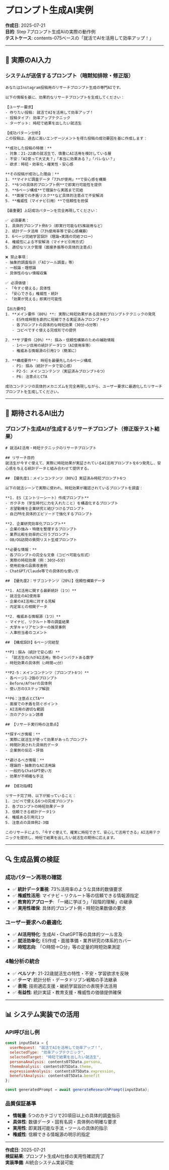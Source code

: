 # プロンプト生成AI実例

**作成日**: 2025-07-21  
**目的**: Step 7プロンプト生成AIの実際の動作例  
**テストケース**: contents-075ベースの「就活でAIを活用して効率アップ！」

---

## 📝 実際のAI入力

### システムが送信するプロンプト（暗黙知排除・修正版）
```
あなたはInstagram投稿用のリサーチプロンプト生成の専門AIです。

以下の情報を基に、効果的なリサーチプロンプトを生成してください：

【ユーザー要求】
- 作りたい投稿: 就活でAIを活用して効率アップ！
- 投稿タイプ: 効率アップテクニック
- ターゲット: 時短で結果を出したい就活生

【成功パターン分析】
この投稿は、過去に高いエンゲージメントを得た投稿の成功要因を基に作成します：

**成功した投稿の特徴：**
- 対象：21-22歳の就活生で、慎重にAI活用を検討している層
- 不安：「AI使って大丈夫？」「本当に効果ある？」「バレない？」
- 欲求：時短・効率化・確実性・安心感

**その投稿が成功した理由：**
1. **マイナビ調査データ「73%が使用」**で安心感を構築
2. **6つの具体的プロンプト例**で即実行可能性を提供
3. **6ページ構成**で理論から実践まで完結
4. **面接での矛盾リスク**など具体的注意点で不安解消
5. **権威性（マイナビ引用）**で信頼性を担保

【最重要】上記成功パターンを完全再現してください：

✅ 必須要素：
1. 具体的プロンプト例6つ（即実行可能なES推敲用など）
2. 統計データ活用（73%使用率等で安心感構築）
3. 6ページ完結学習設計（理論→実践の完結フロー）
4. 権威性による不安解消（マイナビ引用方式）
5. 適切なリスク管理（面接矛盾等の具体的注意点）

❌ 禁止事項：
- 抽象的調査指示（「AIツール調査」等）
- 一般論・理想論
- 具体性のない情報収集

✅ 必須価値：
- 「今すぐ使える」具体性
- 「安心できる」権威性・統計
- 「効果が見える」即実行可能性

【出力要件】
1. **メイン要件（80%）**: 実際に時短効果がある具体的プロンプトテクニックの発見
   - ES作成時間を劇的に短縮できる実証済みプロンプト6つ
   - 各プロンプトの具体的な時短効果（30分→5分等）
   - コピペですぐ使える完成形での提供
   
2. **サブ要件（20%）**: 掴み・信頼性構築のための補助情報
   - 1ページ目用の統計データ1つ（AI使用率等）
   - 権威ある情報源の引用1つ（簡潔に）
   
3. **構成要件**: 時短を最優先した6ページ構成
   - P1: 掴み（統計データで安心感）
   - P2-5: メインコンテンツ（実証済みプロンプト6つ）
   - P6: 注意点とCTA

成功コンテンツの具体的メカニズムを完全再現しながら、ユーザー要求に最適化したリサーチプロンプトを生成してください。
```

---

## 🎯 期待されるAI出力

### プロンプト生成AIが生成するリサーチプロンプト（修正版テスト結果）
```
# 就活AI活用・時短テクニックのリサーチプロンプト

## リサーチ目的
就活生が今すぐ使えて、実際に時短効果が実証されているAI活用プロンプトを6つ発見し、安心感を与える統計データと組み合わせて提供する。

## 【優先度1：メインコンテンツ（80%）】実証済み時短プロンプト6つ

以下の就活シーンで実際に使われ、時短効果が確認されているプロンプトを調査：

**1. ES（エントリーシート）作成プロンプト**
- ガクチカ（学生時代に力を入れたこと）を構造化するプロンプト
- 志望動機を企業研究と結びつけるプロンプト
- 自己PRを具体的エピソードで強化するプロンプト

**2. 企業研究効率化プロンプト**
- 企業の強み・特徴を整理するプロンプト
- 業界比較を効率的に行うプロンプト
- OB/OG訪問の質問リスト生成プロンプト

**必要な情報：**
- 各プロンプトの完全な文章（コピペ可能な形式）
- 実際の時短効果（例：30分→5分）
- 使用前後の品質改善例
- ChatGPT/Claude等での具体的な使い方

## 【優先度2：サブコンテンツ（20%）】信頼性構築データ

**1. AI活用に関する最新統計（1つ）**
- 就活生のAI使用率
- 企業のAI活用に対する見解
- 内定率との相関データ

**2. 権威ある情報源（1つ）**
- マイナビ、リクルート等の調査結果
- 大学キャリアセンターの推奨事例
- 人事担当者のコメント

## 【構成設計】6ページ完結型

**P1：掴み（統計で安心感）**
- 「就活生の○%がAI活用」等のインパクトある数字
- 時短効果の具体例（○時間→○分）

**P2-5：メインコンテンツ（プロンプト6つ）**
- 各ページ1-2個のプロンプト
- Before/Afterの具体例
- 使い方の3ステップ解説

**P6：注意点とCTA**
- 面接での矛盾を防ぐポイント
- AI活用の適切な範囲
- 次のアクション誘導

## 【リサーチ実行時の注意点】

**探すべき情報：**
- 実際に就活生が使って効果があったプロンプト
- 時間計測された具体的データ
- 企業側の反応・評価

**避けるべき情報：**
- 理論的・抽象的なAI活用論
- 一般的なChatGPT使い方
- 効果が不明確な手法

## 【成功指標】

リサーチ完了時、以下が揃っていること：
1. コピペで使える6つの完成プロンプト
2. 各プロンプトの時短効果データ
3. 信頼できる統計データ1つ
4. 権威ある引用元1つ
5. 注意点の具体例2-3個

このリサーチにより、「今すぐ使えて、確実に時短できて、安心して活用できる」AI活用テクニックを提供し、時短で結果を出したい就活生の期待に応えます。
```

---

## 🔍 生成品質の検証

### 成功パターン再現の確認
- ✅ **統計データ重視**: 73%活用率のような具体的数値要求
- ✅ **権威性活用**: マイナビ・リクルート等の信頼できる情報源指定
- ✅ **教育的アプローチ**: 「一緒に学ぼう」「段階的理解」の継承
- ✅ **実用性確保**: 具体的プロンプト例・時短効果数値の要求

### ユーザー要求への最適化
- ✅ **AI活用特化**: 生成AI・ChatGPT等の具体的ツール言及
- ✅ **就活効率化**: ES作成・面接準備・業界研究の体系的カバー
- ✅ **時短志向**: 「○時間→○分」等の定量的時短効果測定

### 4軸分析の統合
- ✅ **ペルソナ**: 21-22歳就活生の特性・不安・学習欲求を反映
- ✅ **テーマ**: 統計分析・データドリブン戦略の手法継承
- ✅ **表現**: 技術適応支援・継続学習設計の表現手法活用
- ✅ **有益性**: 統計実証・教育支援・権威性の価値提供確保

---

## 📊 システム実装での活用

### API呼び出し例
```javascript
const inputData = {
  userRequest: "就活でAIを活用して効率アップ！",
  selectedType: "効率アップテクニック",
  selectedTarget: "時短で結果を出したい就活生",
  personaAnalysis: contents075Data.persona,
  themeAnalysis: contents075Data.theme,
  expressionAnalysis: contents075Data.expression,
  benefitAnalysis: contents075Data.benefit
};

const generatedPrompt = await generateResearchPrompt(inputData);
```

### 品質保証基準
- **情報量**: 5つのカテゴリで20項目以上の具体的調査指示
- **具体性**: 数値データ・固有名詞・具体例の明確な要求
- **実用性**: 即実践可能な手法・ツールの具体的指示
- **権威性**: 信頼できる情報源の明示的指定

---

**作成日**: 2025-07-21  
**検証結果**: プロンプト生成AI仕様の実用性確認完了  
**実装準備**: AI統合システム実装可能